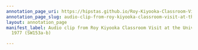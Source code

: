 ```yaml
---
annotation_page_uri: https://hipstas.github.io/Roy-Kiyooka-Classroom-Visit-University-of-Alberta-1977/annotations/audio-clip-from-roy-kiyooka-classroom-visit-at-the-university-of-alberta-1977-sw153a-b--canvas-1-roy-kiyooka.json
annotation_page_slug: audio-clip-from-roy-kiyooka-classroom-visit-at-the-university-of-alberta-1977-sw153a-b--canvas-1-roy-kiyooka
layout: annotation_page
manifest_label: Audio clip from Roy Kiyooka Classroom Visit at the University of Alberta,
  1977 (SW153a-b)

---
```

